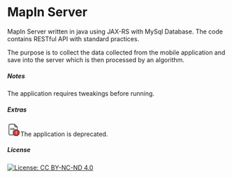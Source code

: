 # MapIn Server

MapIn Server written in java using JAX-RS with MySql Database. The code contains RESTful API with standard practices.

The purpose is to collect the data collected from the mobile application and save into the server which is then processed by an algorithm.

##### Notes
The application requires tweakings before running.

##### Extras
<img src="./deprecated.png" alt="drawing" width="30" />The application is deprecated. 




##### License
[![License: CC BY-NC-ND 4.0](https://img.shields.io/badge/License-CC%20BY--NC--ND%204.0-lightgrey.svg)](https://creativecommons.org/licenses/by-nc-nd/4.0/)

